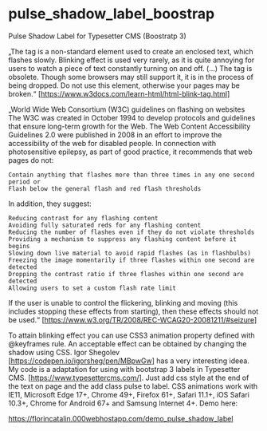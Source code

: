# pulse_shadow_label_boostrap
Pulse Shadow Label for Typesetter CMS (Boostratp 3)

„The <blink> tag is a non-standard element used to create an enclosed text, which flashes slowly. Blinking effect is used very rarely, as it is quite annoying for users to watch a piece of text constantly turning on and off. (...) The <blink> tag is obsolete. Though some browsers may still support it, it is in the process of being dropped. Do not use this element, otherwise your pages may be broken.“ [https://www.w3docs.com/learn-html/html-blink-tag.html]

„World Wide Web Consortium (W3C) guidelines on flashing on websites
The W3C was created in October 1994 to develop protocols and guidelines that ensure long-term growth for the Web. The Web Content Accessibility Guidelines 2.0 were published in 2008 in an effort to improve the accessibility of the web for disabled people.
In connection with photosensitive epilepsy, as part of good practice, it recommends that web pages do not:

    Contain anything that flashes more than three times in any one second period or
    Flash below the general flash and red flash thresholds
    
In addition, they suggest:

    Reducing contrast for any flashing content
    Avoiding fully saturated reds for any flashing content
    Reducing the number of flashes even if they do not violate thresholds
    Providing a mechanism to suppress any flashing content before it begins
    Slowing down live material to avoid rapid flashes (as in flashbulbs)
    Freezing the image momentarily if three flashes within one second are detected
    Dropping the contrast ratio if three flashes within one second are detected
    Allowing users to set a custom flash rate limit

If the user is unable to control the flickering, blinking and moving (this includes stopping these effects from starting), then these effects should not be used.“
[https://www.w3.org/TR/2008/REC-WCAG20-20081211/#seizure]

To attain blinking effect you can use CSS3 animation property defined with @keyframes rule. An acceptable effect can be obtained by changing the shadow using CSS. 
Igor Shegolev [https://codepen.io/igorsheg/pen/MBpwGw] has a very interesting ideea. My code is a adaptation for using with bootstrap 3 labels in Typesetter CMS.
[https://www.typesettercms.com/]. Just add css style at the end of the text on page and the add class pulse to label. CSS animations work with IE11, Microsoft Edge 17+, Chrome 49+, Firefox 61+, Safari 11.1+, iOS Safari 10.3+, Chrome for Android 67+ and Samsung Internet 4+. Demo here: 

https://florincatalin.000webhostapp.com/demo_pulse_shadow_label
